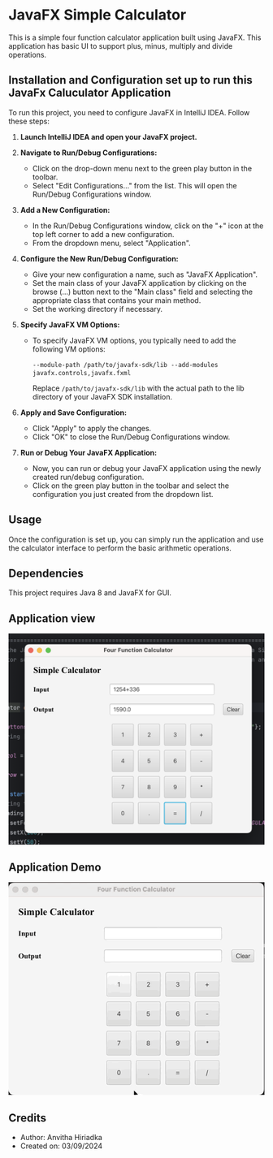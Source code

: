 # JavaFX Simple Calculator

This is a simple four function calculator application built using JavaFX.
This application has basic UI to support plus, minus, multiply and divide operations.

## Installation and Configuration set up to run this JavaFx Caluculator Application

To run this project, you need to configure JavaFX in IntelliJ IDEA. Follow these steps:

1. **Launch IntelliJ IDEA and open your JavaFX project.**

2. **Navigate to Run/Debug Configurations:**
    - Click on the drop-down menu next to the green play button in the toolbar.
    - Select "Edit Configurations..." from the list. This will open the Run/Debug Configurations window.

3. **Add a New Configuration:**
    - In the Run/Debug Configurations window, click on the "+" icon at the top left corner to add a new configuration.
    - From the dropdown menu, select "Application".

4. **Configure the New Run/Debug Configuration:**
    - Give your new configuration a name, such as "JavaFX Application".
    - Set the main class of your JavaFX application by clicking on the browse (...) button next to the "Main class" field and selecting the appropriate class that contains your main method.
    - Set the working directory if necessary.

5. **Specify JavaFX VM Options:**
    - To specify JavaFX VM options, you typically need to add the following VM options:
      ```
      --module-path /path/to/javafx-sdk/lib --add-modules javafx.controls,javafx.fxml
      ```
      Replace `/path/to/javafx-sdk/lib` with the actual path to the lib directory of your JavaFX SDK installation.

6. **Apply and Save Configuration:**
    - Click "Apply" to apply the changes.
    - Click "OK" to close the Run/Debug Configurations window.

7. **Run or Debug Your JavaFX Application:**
    - Now, you can run or debug your JavaFX application using the newly created run/debug configuration.
    - Click on the green play button in the toolbar and select the configuration you just created from the dropdown list.

## Usage
Once the configuration is set up, you can simply run the application and use the calculator interface to perform the basic arithmetic operations.

## Dependencies
This project requires Java 8 and JavaFX for GUI.

## Application view
![Calculator Screenshot](Screenshot.png)

## Application Demo
![Calculator Application Demo](Calculator_demo.gif)

## Credits
- Author: Anvitha Hiriadka
- Created on: 03/09/2024